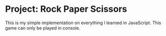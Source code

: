 # Project: Rock Paper Scissors

This is my simple implementation on everything I learned in JavaScript. This game can only be played in console.
